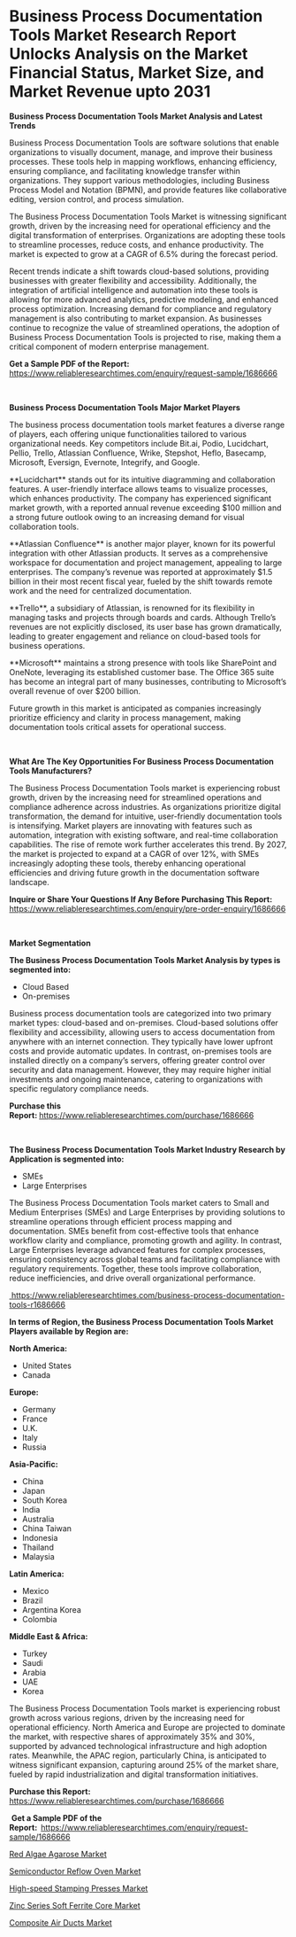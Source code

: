 <p><h1>Business Process Documentation Tools Market Research Report Unlocks Analysis on the Market Financial Status, Market Size, and Market Revenue upto 2031</h1></p><p><strong>Business Process Documentation Tools Market Analysis and Latest Trends</strong></p>
<p><p>Business Process Documentation Tools are software solutions that enable organizations to visually document, manage, and improve their business processes. These tools help in mapping workflows, enhancing efficiency, ensuring compliance, and facilitating knowledge transfer within organizations. They support various methodologies, including Business Process Model and Notation (BPMN), and provide features like collaborative editing, version control, and process simulation.</p><p>The Business Process Documentation Tools Market is witnessing significant growth, driven by the increasing need for operational efficiency and the digital transformation of enterprises. Organizations are adopting these tools to streamline processes, reduce costs, and enhance productivity. The market is expected to grow at a CAGR of 6.5% during the forecast period. </p><p>Recent trends indicate a shift towards cloud-based solutions, providing businesses with greater flexibility and accessibility. Additionally, the integration of artificial intelligence and automation into these tools is allowing for more advanced analytics, predictive modeling, and enhanced process optimization. Increasing demand for compliance and regulatory management is also contributing to market expansion. As businesses continue to recognize the value of streamlined operations, the adoption of Business Process Documentation Tools is projected to rise, making them a critical component of modern enterprise management.</p></p>
<p><strong>Get a Sample PDF of the Report:&nbsp;</strong> <a href="https://www.reliableresearchtimes.com/enquiry/request-sample/1686666?utm_campaign=1612&utm_medium=2&utm_source=Github&utm_content=ia&utm_term=16102024&utm_id=business-process-documentation-tools">https://www.reliableresearchtimes.com/enquiry/request-sample/1686666</a></p>
<p>&nbsp;</p>
<p><strong>Business Process Documentation Tools Major Market Players</strong></p>
<p><p>The business process documentation tools market features a diverse range of players, each offering unique functionalities tailored to various organizational needs. Key competitors include Bit.ai, Podio, Lucidchart, Pellio, Trello, Atlassian Confluence, Wrike, Stepshot, Heflo, Basecamp, Microsoft, Eversign, Evernote, Integrify, and Google.</p><p>**Lucidchart** stands out for its intuitive diagramming and collaboration features. A user-friendly interface allows teams to visualize processes, which enhances productivity. The company has experienced significant market growth, with a reported annual revenue exceeding $100 million and a strong future outlook owing to an increasing demand for visual collaboration tools.</p><p>**Atlassian Confluence** is another major player, known for its powerful integration with other Atlassian products. It serves as a comprehensive workspace for documentation and project management, appealing to large enterprises. The company’s revenue was reported at approximately $1.5 billion in their most recent fiscal year, fueled by the shift towards remote work and the need for centralized documentation.</p><p>**Trello**, a subsidiary of Atlassian, is renowned for its flexibility in managing tasks and projects through boards and cards. Although Trello’s revenues are not explicitly disclosed, its user base has grown dramatically, leading to greater engagement and reliance on cloud-based tools for business operations.</p><p>**Microsoft** maintains a strong presence with tools like SharePoint and OneNote, leveraging its established customer base. The Office 365 suite has become an integral part of many businesses, contributing to Microsoft’s overall revenue of over $200 billion.</p><p>Future growth in this market is anticipated as companies increasingly prioritize efficiency and clarity in process management, making documentation tools critical assets for operational success.</p></p>
<p>&nbsp;</p>
<p><strong>What Are The Key Opportunities For Business Process Documentation Tools Manufacturers?</strong></p>
<p><p>The Business Process Documentation Tools market is experiencing robust growth, driven by the increasing need for streamlined operations and compliance adherence across industries. As organizations prioritize digital transformation, the demand for intuitive, user-friendly documentation tools is intensifying. Market players are innovating with features such as automation, integration with existing software, and real-time collaboration capabilities. The rise of remote work further accelerates this trend. By 2027, the market is projected to expand at a CAGR of over 12%, with SMEs increasingly adopting these tools, thereby enhancing operational efficiencies and driving future growth in the documentation software landscape.</p></p>
<p><strong>Inquire or Share Your Questions If Any Before Purchasing This Report:</strong> <a href="https://www.reliableresearchtimes.com/enquiry/pre-order-enquiry/1686666?utm_campaign=1612&utm_medium=2&utm_source=Github&utm_content=ia&utm_term=16102024&utm_id=business-process-documentation-tools">https://www.reliableresearchtimes.com/enquiry/pre-order-enquiry/1686666</a></p>
<p>&nbsp;</p>
<p><strong>Market Segmentation</strong></p>
<p><strong>The Business Process Documentation Tools Market Analysis by types is segmented into:</strong></p>
<p><ul><li>Cloud Based</li><li>On-premises</li></ul></p>
<p><p>Business process documentation tools are categorized into two primary market types: cloud-based and on-premises. Cloud-based solutions offer flexibility and accessibility, allowing users to access documentation from anywhere with an internet connection. They typically have lower upfront costs and provide automatic updates. In contrast, on-premises tools are installed directly on a company’s servers, offering greater control over security and data management. However, they may require higher initial investments and ongoing maintenance, catering to organizations with specific regulatory compliance needs.</p></p>
<p><strong>Purchase this Report:&nbsp;</strong><a href="https://www.reliableresearchtimes.com/purchase/1686666?utm_campaign=1612&utm_medium=2&utm_source=Github&utm_content=ia&utm_term=16102024&utm_id=business-process-documentation-tools">https://www.reliableresearchtimes.com/purchase/1686666</a></p>
<p>&nbsp;</p>
<p><strong>The Business Process Documentation Tools Market Industry Research by Application is segmented into:</strong></p>
<p><ul><li>SMEs</li><li>Large Enterprises</li></ul></p>
<p><p>The Business Process Documentation Tools market caters to Small and Medium Enterprises (SMEs) and Large Enterprises by providing solutions to streamline operations through efficient process mapping and documentation. SMEs benefit from cost-effective tools that enhance workflow clarity and compliance, promoting growth and agility. In contrast, Large Enterprises leverage advanced features for complex processes, ensuring consistency across global teams and facilitating compliance with regulatory requirements. Together, these tools improve collaboration, reduce inefficiencies, and drive overall organizational performance.</p></p>
<p><a href="https://www.reliableresearchtimes.com/business-process-documentation-tools-r1686666?utm_campaign=1612&utm_medium=2&utm_source=Github&utm_content=ia&utm_term=16102024&utm_id=business-process-documentation-tools">&nbsp;https://www.reliableresearchtimes.com/business-process-documentation-tools-r1686666</a></p>
<p><strong>In terms of Region, the Business Process Documentation Tools Market Players available by Region are:</strong></p>
<p>
    <p> <strong> North America: </strong>
        <ul>
            <li>United States</li>
            <li>Canada</li>
        </ul>
        </p> 
    <p> <strong> Europe: </strong>
        <ul>
            <li>Germany</li>
            <li>France</li>
            <li>U.K.</li>
            <li>Italy</li>
            <li>Russia</li>
        </ul>
        </p> 
    <p> <strong> Asia-Pacific: </strong>
        <ul>
            <li>China</li>
            <li>Japan</li>
            <li>South Korea</li>
            <li>India</li>
            <li>Australia</li>
            <li>China Taiwan</li>
            <li>Indonesia</li>
            <li>Thailand</li>
            <li>Malaysia</li>
        </ul>
        </p> 
    <p> <strong> Latin America: </strong>
        <ul>
            <li>Mexico</li>
            <li>Brazil</li>
            <li>Argentina Korea</li>
            <li>Colombia</li>
        </ul>
        </p> 
    <p> <strong> Middle East & Africa: </strong>
        <ul>
            <li>Turkey</li>
            <li>Saudi</li>
            <li>Arabia</li>
            <li>UAE</li>
            <li>Korea</li>
        </ul>
    </p>
    </p>
<p><p>The Business Process Documentation Tools market is experiencing robust growth across various regions, driven by the increasing need for operational efficiency. North America and Europe are projected to dominate the market, with respective shares of approximately 35% and 30%, supported by advanced technological infrastructure and high adoption rates. Meanwhile, the APAC region, particularly China, is anticipated to witness significant expansion, capturing around 25% of the market share, fueled by rapid industrialization and digital transformation initiatives.</p></p>
<p><strong>Purchase this Report: </strong><a href="https://www.reliableresearchtimes.com/purchase/1686666?utm_campaign=1612&utm_medium=2&utm_source=Github&utm_content=ia&utm_term=16102024&utm_id=business-process-documentation-tools">https://www.reliableresearchtimes.com/purchase/1686666</a></p>
<p>&nbsp;<strong>Get a Sample PDF of the Report:&nbsp;&nbsp;</strong><a href="https://www.reliableresearchtimes.com/enquiry/request-sample/1686666?utm_campaign=1612&utm_medium=2&utm_source=Github&utm_content=ia&utm_term=16102024&utm_id=business-process-documentation-tools">https://www.reliableresearchtimes.com/enquiry/request-sample/1686666</a></p>
<p><strong></strong></p>
<p><p><a href="https://www.linkedin.com/pulse/market-forecast-global-red-algae-agarose-trends-impact-analysis-mirfe?utm_campaign=1612&utm_medium=2&utm_source=Github&utm_content=ia&utm_term=16102024&utm_id=business-process-documentation-tools">Red Algae Agarose Market</a></p><p><a href="https://www.linkedin.com/pulse/semiconductor-reflow-oven-market-investigation-industry-evolution-w1wze?utm_campaign=1612&utm_medium=2&utm_source=Github&utm_content=ia&utm_term=16102024&utm_id=business-process-documentation-tools">Semiconductor Reflow Oven Market</a></p><p><a href="https://www.linkedin.com/pulse/global-high-speed-stamping-presses-industry-analysis-report-fbege?utm_campaign=1612&utm_medium=2&utm_source=Github&utm_content=ia&utm_term=16102024&utm_id=business-process-documentation-tools">High-speed Stamping Presses Market</a></p><p><a href="https://www.linkedin.com/pulse/comprehensive-zinc-series-soft-ferrite-core-market-report-segmentation-0ev5f?trk=public_post_embed_feed-article-content&utm_campaign=1612&utm_medium=2&utm_source=Github&utm_content=ia&utm_term=16102024&utm_id=business-process-documentation-tools">Zinc Series Soft Ferrite Core Market</a></p><p><a href="https://www.linkedin.com/pulse/pioneering-growth-analyzing-global-composite-air-ducts-market-k49wc?trk=public_post_embed_feed-article-content&utm_campaign=1612&utm_medium=2&utm_source=Github&utm_content=ia&utm_term=16102024&utm_id=business-process-documentation-tools">Composite Air Ducts Market</a></p></p>